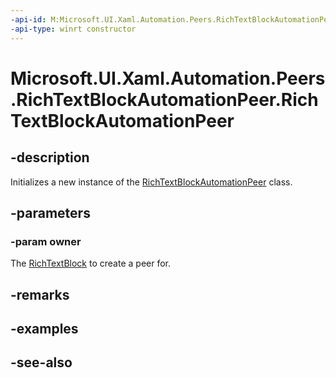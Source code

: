 ```yaml
---
-api-id: M:Microsoft.UI.Xaml.Automation.Peers.RichTextBlockAutomationPeer.#ctor(Microsoft.UI.Xaml.Controls.RichTextBlock)
-api-type: winrt constructor
---
```


<!-- Method syntax
public RichTextBlockAutomationPeer(Windows.UI.Xaml.Controls.RichTextBlock owner)
-->

# Microsoft.UI.Xaml.Automation.Peers.RichTextBlockAutomationPeer.RichTextBlockAutomationPeer

## -description
Initializes a new instance of the [RichTextBlockAutomationPeer](richtextblockautomationpeer.md) class.

## -parameters
### -param owner
The [RichTextBlock](../microsoft.ui.xaml.controls/richtextblock.md) to create a peer for.

## -remarks

## -examples

## -see-also
